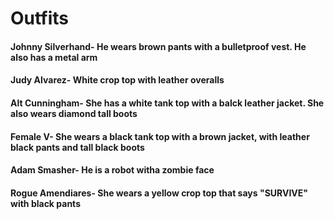 # Outfits 
#### Johnny Silverhand- He wears brown pants with a bulletproof vest. He also has a metal arm
#### Judy Alvarez- White crop top with leather overalls 
#### Alt Cunningham- She has a white tank top with a balck leather jacket. She also wears diamond tall boots
#### Female V- She wears a black tank top with a brown jacket, with leather black pants and tall black boots
#### Adam Smasher- He is a robot witha zombie face
#### Rogue Amendiares- She wears a yellow crop top that says "SURVIVE" with black pants 
